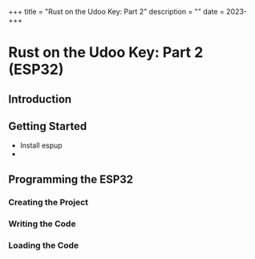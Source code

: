 +++
title = "Rust on the Udoo Key: Part 2"
description = ""
date = 2023-
+++

# Rust on the Udoo Key: Part 2 (ESP32)

## Introduction

## Getting Started

* Install espup
* 

## Programming the ESP32

### Creating the Project

### Writing the Code

### Loading the Code
